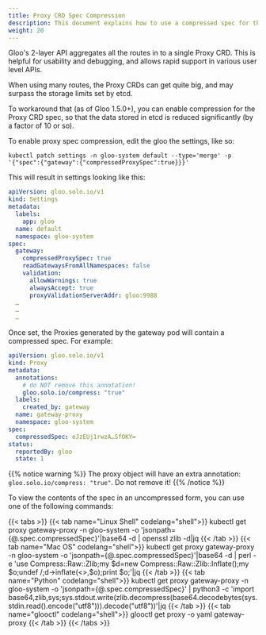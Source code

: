 ```yaml
---
title: Proxy CRD Spec Compression
description: This document explains how to use a compressed spec for the Proxy CRD.
weight: 20
---
```


Gloo's 2-layer API aggregates all the routes in to a single Proxy CRD. This is helpful for usability and debugging, and allows rapid support in various user level APIs.

When using many routes, the Proxy CRDs can get quite big, and may surpass the storage limits set by etcd.

To workaround that (as of Gloo 1.5.0+), you can enable compression for the Proxy CRD spec, so that the data stored in etcd is reduced significantly (by a factor of 10 or so).

To enable proxy spec compression, edit the gloo the settings, like so:
```
kubectl patch settings -n gloo-system default --type='merge' -p '{"spec":{"gateway":{"compressedProxySpec":true}}}'
```

This will result in settings looking like this:
```yaml
apiVersion: gloo.solo.io/v1
kind: Settings
metadata:
  labels:
    app: gloo
  name: default
  namespace: gloo-system
spec:
  gateway:
    compressedProxySpec: true
    readGatewaysFromAllNamespaces: false
    validation:
      allowWarnings: true
      alwaysAccept: true
      proxyValidationServerAddr: gloo:9988
  …
  …
  …
```

Once set, the Proxies generated by the gateway pod will contain a compressed spec. For example:

```yaml
apiVersion: gloo.solo.io/v1
kind: Proxy
metadata:
  annotations:
    # do NOT remove this annotation!
    gloo.solo.io/compress: "true"
  labels:
    created_by: gateway
  name: gateway-proxy
  namespace: gloo-system
spec:
  compressedSpec: eJzEUj1rwzA…SfOKY=
status:
  reportedBy: gloo
  state: 1
```
 {{% notice warning %}} The proxy object will have an extra annotation: `gloo.solo.io/compress: "true"`. Do not remove it! {{% /notice %}}


To view the contents of the spec in an uncompressed form, you can use one of the following commands:

{{< tabs >}}
{{< tab name="Linux Shell" codelang="shell">}}
kubectl get proxy gateway-proxy -n gloo-system -o 'jsonpath={@.spec.compressedSpec}'|base64 -d | openssl zlib -d|jq
{{< /tab >}}
{{< tab name="Mac OS" codelang="shell">}}
kubectl get proxy gateway-proxy -n gloo-system -o 'jsonpath={@.spec.compressedSpec}'|base64 -d | perl -e 'use Compress::Raw::Zlib;my $d=new Compress::Raw::Zlib::Inflate();my $o;undef $/;$d->inflate(<>,$o);print $o;'|jq
{{< /tab >}}
{{< tab name="Python" codelang="shell">}}
kubectl get proxy gateway-proxy -n gloo-system -o 'jsonpath={@.spec.compressedSpec}' | python3 -c 'import base64,zlib,sys;sys.stdout.write(zlib.decompress(base64.decodebytes(sys.stdin.read().encode("utf8"))).decode("utf8"))'|jq
{{< /tab >}}
{{< tab name="glooctl" codelang="shell">}}
glooctl get proxy -o yaml gateway-proxy
{{< /tab >}}
{{< /tabs >}}

